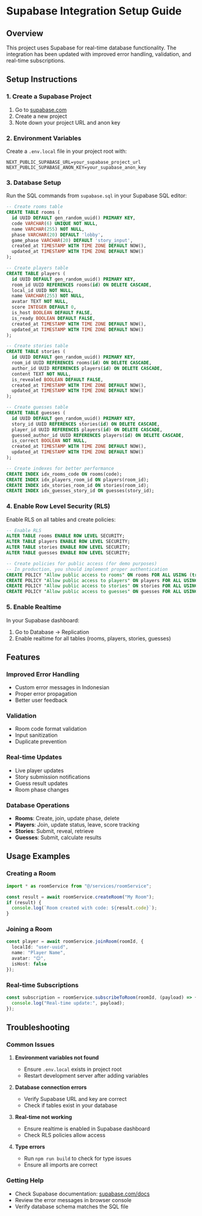 # Supabase Integration Setup Guide

## Overview
This project uses Supabase for real-time database functionality. The integration has been updated with improved error handling, validation, and real-time subscriptions.

## Setup Instructions

### 1. Create a Supabase Project
1. Go to [supabase.com](https://supabase.com)
2. Create a new project
3. Note down your project URL and anon key

### 2. Environment Variables
Create a `.env.local` file in your project root with:

```env
NEXT_PUBLIC_SUPABASE_URL=your_supabase_project_url
NEXT_PUBLIC_SUPABASE_ANON_KEY=your_supabase_anon_key
```

### 3. Database Setup
Run the SQL commands from `supabase.sql` in your Supabase SQL editor:

```sql
-- Create rooms table
CREATE TABLE rooms (
  id UUID DEFAULT gen_random_uuid() PRIMARY KEY,
  code VARCHAR(6) UNIQUE NOT NULL,
  name VARCHAR(255) NOT NULL,
  phase VARCHAR(20) DEFAULT 'lobby',
  game_phase VARCHAR(20) DEFAULT 'story_input',
  created_at TIMESTAMP WITH TIME ZONE DEFAULT NOW(),
  updated_at TIMESTAMP WITH TIME ZONE DEFAULT NOW()
);

-- Create players table
CREATE TABLE players (
  id UUID DEFAULT gen_random_uuid() PRIMARY KEY,
  room_id UUID REFERENCES rooms(id) ON DELETE CASCADE,
  local_id UUID NOT NULL,
  name VARCHAR(255) NOT NULL,
  avatar TEXT NOT NULL,
  score INTEGER DEFAULT 0,
  is_host BOOLEAN DEFAULT FALSE,
  is_ready BOOLEAN DEFAULT FALSE,
  created_at TIMESTAMP WITH TIME ZONE DEFAULT NOW(),
  updated_at TIMESTAMP WITH TIME ZONE DEFAULT NOW()
);

-- Create stories table
CREATE TABLE stories (
  id UUID DEFAULT gen_random_uuid() PRIMARY KEY,
  room_id UUID REFERENCES rooms(id) ON DELETE CASCADE,
  author_id UUID REFERENCES players(id) ON DELETE CASCADE,
  content TEXT NOT NULL,
  is_revealed BOOLEAN DEFAULT FALSE,
  created_at TIMESTAMP WITH TIME ZONE DEFAULT NOW(),
  updated_at TIMESTAMP WITH TIME ZONE DEFAULT NOW()
);

-- Create guesses table
CREATE TABLE guesses (
  id UUID DEFAULT gen_random_uuid() PRIMARY KEY,
  story_id UUID REFERENCES stories(id) ON DELETE CASCADE,
  player_id UUID REFERENCES players(id) ON DELETE CASCADE,
  guessed_author_id UUID REFERENCES players(id) ON DELETE CASCADE,
  is_correct BOOLEAN NOT NULL,
  created_at TIMESTAMP WITH TIME ZONE DEFAULT NOW(),
  updated_at TIMESTAMP WITH TIME ZONE DEFAULT NOW()
);

-- Create indexes for better performance
CREATE INDEX idx_rooms_code ON rooms(code);
CREATE INDEX idx_players_room_id ON players(room_id);
CREATE INDEX idx_stories_room_id ON stories(room_id);
CREATE INDEX idx_guesses_story_id ON guesses(story_id);
```

### 4. Enable Row Level Security (RLS)
Enable RLS on all tables and create policies:

```sql
-- Enable RLS
ALTER TABLE rooms ENABLE ROW LEVEL SECURITY;
ALTER TABLE players ENABLE ROW LEVEL SECURITY;
ALTER TABLE stories ENABLE ROW LEVEL SECURITY;
ALTER TABLE guesses ENABLE ROW LEVEL SECURITY;

-- Create policies for public access (for demo purposes)
-- In production, you should implement proper authentication
CREATE POLICY "Allow public access to rooms" ON rooms FOR ALL USING (true);
CREATE POLICY "Allow public access to players" ON players FOR ALL USING (true);
CREATE POLICY "Allow public access to stories" ON stories FOR ALL USING (true);
CREATE POLICY "Allow public access to guesses" ON guesses FOR ALL USING (true);
```

### 5. Enable Realtime
In your Supabase dashboard:
1. Go to Database → Replication
2. Enable realtime for all tables (rooms, players, stories, guesses)

## Features

### Improved Error Handling
- Custom error messages in Indonesian
- Proper error propagation
- Better user feedback

### Validation
- Room code format validation
- Input sanitization
- Duplicate prevention

### Real-time Updates
- Live player updates
- Story submission notifications
- Guess result updates
- Room phase changes

### Database Operations
- **Rooms**: Create, join, update phase, delete
- **Players**: Join, update status, leave, score tracking
- **Stories**: Submit, reveal, retrieve
- **Guesses**: Submit, calculate results

## Usage Examples

### Creating a Room
```typescript
import * as roomService from "@/services/roomService";

const result = await roomService.createRoom("My Room");
if (result) {
  console.log(`Room created with code: ${result.code}`);
}
```

### Joining a Room
```typescript
const player = await roomService.joinRoom(roomId, {
  localId: "user-uuid",
  name: "Player Name",
  avatar: "😊",
  isHost: false
});
```

### Real-time Subscriptions
```typescript
const subscription = roomService.subscribeToRoom(roomId, (payload) => {
  console.log("Real-time update:", payload);
});
```

## Troubleshooting

### Common Issues

1. **Environment variables not found**
   - Ensure `.env.local` exists in project root
   - Restart development server after adding variables

2. **Database connection errors**
   - Verify Supabase URL and key are correct
   - Check if tables exist in your database

3. **Real-time not working**
   - Ensure realtime is enabled in Supabase dashboard
   - Check RLS policies allow access

4. **Type errors**
   - Run `npm run build` to check for type issues
   - Ensure all imports are correct

### Getting Help
- Check Supabase documentation: [supabase.com/docs](https://supabase.com/docs)
- Review the error messages in browser console
- Verify database schema matches the SQL file